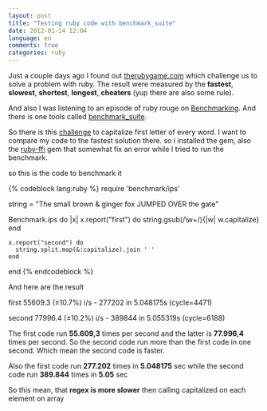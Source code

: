 ```yaml
---
layout: post
title: "Testing ruby code with benchmark_suite"
date: 2012-01-14 12:04
language: en
comments: true
categories: ruby
---
```


Just a couple days ago I found out [therubygame.com][1] which challenge us to
solve a problem with ruby. The result were measured by the **fastest**, **slowest**, **shortest**, **longest**, 
**cheaters** (yup there are also some rule). 

And also I was listening to an episode of ruby rouge on [Benchmarking][2]. And there is one tools called [benchmark_suite][3].

So there is this [challenge][4] to capitalize first letter of every word. I want to compare my code to the fastest solution there.
so i installed the gem, also the [ruby-ffi][5] gem that somewhat fix an error while I tried to run the benchmark. 

so this is the code to benchmark it

{% codeblock lang:ruby %}
  require 'benchmark/ips'

  string = "The small brown & ginger fox JUMPED OVER the gate"

  Benchmark.ips do |x|
    x.report("first") do 
      string.gsub(/\w+/){|w| w.capitalize} 
    end
    
    x.report("second") do
      string.split.map(&:capitalize).join ' ' 
    end
  end
{% endcodeblock %}

And here are the result

<div class="well">
  <p>first 55609.3 (±10.7%) i/s - 277202 in 5.048175s (cycle=4471) </p>
  <p>second 77996.4 (±10.2%) i/s - 389844 in 5.055319s (cycle=6188)</p>
</div>

The first code run **55.609,3** times per second and the latter is **77.996,4** times per second. 
So the second code run more than the first code in one second. Which mean the second code is faster.

Also the first code run **277.202** times in **5.048175** sec while the second code run **389.844** times in **5.05** sec

So this mean, that **regex is more slower** then calling capitalized on each element on array

[1]: http://www.therubygame.com "The Ruby Game"
[2]: http://rubyrogues.com/034-rr-benchmarking-and-profiling/ "034 RR Benchmarking and Profiling"
[3]: http://rubygems.org/gems/benchmark_suite "benchmark_suite"
[4]: http://www.therubygame.com/challenges/3/submissions "Challenge #3"
[5]: http://rubygems.org/gems/ffi "ffi gem"